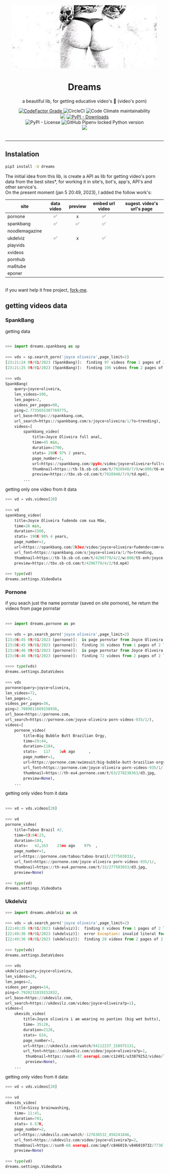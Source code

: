  <div align='center'>

 <img  height='200px' width='460px' src='https://raw.githubusercontent.com/reinanbr/dreams/main/img/logo.jpeg'>

<h1>Dreams</h1>

<p> a beautiful lib, for getting educative video's 🍑 (video's porn)</p>
<a href='#'><img alt="CodeFactor Grade" src="https://img.shields.io/codefactor/grade/github/reinanbr/dreams?logo=codefactor">
</a><img alt="CircleCI" src="https://img.shields.io/circleci/build/github/reinanbr/dreams">
<img alt="Code Climate maintainability" src="https://img.shields.io/codeclimate/maintainability-percentage/reinanbr/dreams">

<br/>
<a href='https://pypi.org/project/dreams/'><img src='https://img.shields.io/pypi/v/dreams'></a>
<a href='#'><img alt="PyPI - Downloads" src="https://img.shields.io/pypi/dm/dreams"></a>
<br/>
<img alt="PyPI - License" src="https://img.shields.io/pypi/l/dreams?color=orange">
<img alt="GitHub Pipenv locked Python version" src="https://img.shields.io/github/pipenv/locked/python-version/reinanbr/dreams">


<!-- redes sociais -->
<br/>
<a href='https://instagram.com/reysofts/'><img src='https://shields.io/badge/insta-reysofts-darkviolet?logo=instagram&style=flat'></a>
</div>

<br>

<hr>

## Instalation
```sh
pip3 install -U dreams
```

The initial idea from this lib, is create a API as lib for getting video's porn data from the best sites*, for working it in site's, bot's, app's, API's and other service's.
<br>
On the present moment (jan 5 20:49, 2023), I added the follow work's:

| site         | data video | preview | embed url video | sugest. video's url's page |
|--------------|:----------:|:-------:|:---------------:|:--------------------------:|
|pornone       |         ✅ |     x   |        ✅       |                            |
|spankbang     |         ✅ |    ✅   |        ✅       |                            |
|noodlemagazine|            |         |                 |                            |
|ukdelviz       |  ✅        |     x   |        ✅       |                            |
|playvids      |            |         |                 |                            |
|xvideos       |            |         |                 |                            |
|pornhub       |            |         |                 |                            |
| ma6tube      |            |         |                 |                            |
| eponer       |            |         |                 |                            |


<br>
if you want help it free project, <a href="https://github.com/reinanbr/dreams" alt="github dreams">fork-me</a>.

## getting videos data

### SpankBang

getting data
```py

>>> import dreams.spankbang as sp

>>> vds = sp.search_porn('joyce oliveira',page_limit=2)
[23:21:24 09/01/2023 (SpankBang)]:  finding 97 videos from 1 pages of 2 limit pages... 
[23:21:25 09/01/2023 (SpankBang)]:  finding 196 videos from 2 pages of 2 limit pages... 

>>> vds
SpankBang(
    query=joyce+oliveira, 
    len_videos=196, 
    len_pages=2, 
    videos_per_pages=98, 
    ping=2.7735655307769775, 
    url_base=https://spankbang.com, 
    url_search=https://spankbang.com/s/joyce+oliveira/1/?o=trending), 
    videos=[
        spankbang_video(
            title=Joyce Oliveira full anal,
            time=45 min,
            duration=2700,
            stats= 280K 97% 2 years,
            page_number=1,
            url=https://spankbang.com/4py0c/video/joyce+oliveira+full+anal,url_font=https://spankbang.com/s/joyce+oliveira/1/?o=trending,
            thumbnail=https://tb-lb.sb-cd.com/t/7928940/7/9/w:800/t6-enh/joyce-oliveira-full-anal.jpg,
            preview=https://tbv.sb-cd.com/t/7928940/7/9/td.mp4), 
        ...
```
getting only one video from it data
```py
>>> vd = vds.videos[20]

>>> vd
spankbang_video(
    title=Joyce Oliveira fudendo com sua Mãe,
    time=26 min,
    duration=1560,
    stats= 190K 98% 4 years,
    page_number=1,
    url=https://spankbang.com/2k3ez/video/joyce+oliveira+fudendo+com+sua+m+e,
    url_font=https://spankbang.com/s/joyce+oliveira/1/?o=trending,
    thumbnail=https://tb-lb.sb-cd.com/t/4296779/4/2/w:800/t5-enh/joyce-oliveira-fudendo-com-sua.jpg,
    preview=https://tbv.sb-cd.com/t/4296779/4/2/td.mp4)

>>> type(vd)
dreams.settings.VideoData

```

### Pornone

if you seach just the name pornstar (saved on site pornone), he return the videos from page pornstar


```py

>>> import dreams.pornone as pn

>>> vds = pn.search_porn('joyce oliveira',page_limit=2)
[23:06:45 09/01/2023 (pornone)]:  is page pornstar from Joyce Oliveira - https://pornone.com/joyce-oliveira-porn-videos-935/1/ 
[23:06:45 09/01/2023 (pornone)]:  finding 36 videos from 1 pages of 2 limit pages... 
[23:06:46 09/01/2023 (pornone)]:  is page pornstar from Joyce Oliveira - https://pornone.com/joyce-oliveira-porn-videos-935/2/ 
[23:06:46 09/01/2023 (pornone)]:  finding 72 videos from 2 pages of 2 limit pages... 

>>>> type(vds)
dreams.settings.DataVideos

>>> vds
pornone(query=joyce+oliveira, 
len_videos=72, 
len_pages=2, 
videos_per_pages=36, 
ping=2.7089011669158936, 
url_base=https://pornone.com, 
url_search=https://pornone.com/joyce-oliveira-porn-videos-935/1/), 
videos=[
    pornone_video(
        title=Big Bubble Butt Brazilian Orgy, 
        time=19:44, 
        duration=1184, 
        stats=   117    1wk ago      ,
        page_number=1, 
        url=https://pornone.com/swimsuit/big-bubble-butt-brazilian-orgy/278238363/?r=3, 
        url_font=https://pornone.com/joyce-oliveira-porn-videos-935/1/, 
        thumbnail=https://th-eu4.pornone.com/t/63/278238363/d3.jpg, 
        preview=None), 
    ...
```
getting only video from it data
```py

>>> vd = vds.videos[20]

>>> vd
pornone_video(
    title=Taboo Brazil #2, 
    time=03:04:23, 
    duration=184, 
    stats=   42,163    21mo ago    97%  , 
    page_number=1, 
    url=https://pornone.com/taboo/taboo-brazil/277503033/, 
    url_font=https://pornone.com/joyce-oliveira-porn-videos-935/1/, 
    thumbnail=https://th-eu4.pornone.com/t/33/277503033/d3.jpg, 
    preview=None)

>>> type(vd)
dreams.settings.VideoData
```

### Ukdelviz

```py
>>> import dreams.ukdelviz as uk

>>> vds = uk.search_porn('joyce oliveira',page_limit=2)
[22:49:35 09/01/2023 (ukdelviz)]:  finding 8 videos from 1 pages of 2 limit pages... 
[22:49:36 09/01/2023 (ukdelviz)]:  error Exception: invalid literal for int() with base 10: ' 2 days, 11' 
[22:49:36 09/01/2023 (ukdelviz)]:  finding 28 videos from 2 pages of 2 limit pages... 

>>> type(vds)
dreams.settings.DataVideos

>>> vds
ukdelviz(query=joyce+oliveira,
len_videos=28,
len_pages=2,
videos_per_pages=14,
ping=0.7920231819152832,
url_base=https://ukdevilz.com,
url_search=https://ukdevilz.com/video/joyce+oliveira?p=1),
videos=[
    ukevids_video(
        title=Joyce oliveira i am wearing no panties (big wet butts), 
        time= 35:26,
        duration=2126, 
        stats= 624, 
        page_number=1, 
        url=https://ukdevilz.com/watch/94112237_158975131, 
        url_font=https://ukdevilz.com/video/joyce+oliveira?p=1,
         thumbnail=https://sun9-87.userapi.com/c12491/u33879252/video/l_8374bd19.jpg,
         preview=None),
    ...
```

getting only video from it data:
```py
>>> vd = vds.videos[20]

>>> vd
ukevids_video(
    title=Sissy brainwashing,
    time= 11:41, 
    duration=701, 
    stats= 6.57K, 
    page_number=2, 
    url=https://ukdevilz.com/watch/-127636532_456241846, 
    url_font=https://ukdevilz.com/video/joyce+oliveira?p=2,
    thumbnail=https://sun9-68.userapi.com/impf/c846019/v846019732/77367/14I1GmrLsPs.jpg?size=800x450&quality=96&keep_aspect_ratio=1&background=000000&sign=73c5e51d7a6f52bcb9075f454f724bad&c_uniq_tag=Dp82kMhnAVqhJ0il5d-A8BiVUDlgo8H8n856ijOpFEM&type=video_thumb,
    preview=None)

>>> type(vd)
dreams.settings.VideoData


```
```